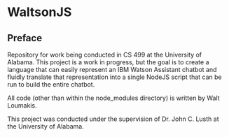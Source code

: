# WaltsonJS

Preface
-------

Repository for work being conducted in CS 499 at the University of Alabama.
This project is a work in progress, but the goal is to create a language that can easily represent an IBM Watson Assistant chatbot and fluidly translate that representation into a single NodeJS script that can be run to build the entire chatbot.

All code (other than within the node_modules directory) is written by Walt Loumakis.

This project was conducted under the supervision of Dr. John C. Lusth at the University of Alabama.
